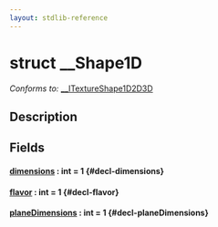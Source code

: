 ```yaml
---
layout: stdlib-reference
---
```


# struct \_\_Shape1D

*Conforms to:* [\_\_ITextureShape1D2D3D](/stdlib-reference/interfaces/ITextureShape1D2D3D/index)

## Description



## Fields

#### [dimensions](/stdlib-reference/types/Shape1D/dimensions) : int = 1 {#decl-dimensions}
#### [flavor](/stdlib-reference/types/Shape1D/flavor) : int = 1 {#decl-flavor}
#### [planeDimensions](/stdlib-reference/types/Shape1D/planeDimensions) : int = 1 {#decl-planeDimensions}

